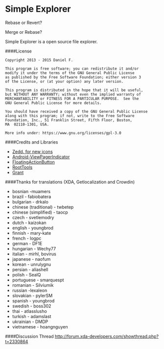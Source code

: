 Simple Explorer
===========

Rebase or Revert?

Merge or Rebase?

Simple Explorer is a open source file explorer.

####License
````
Copyright 2013 - 2015 Daniel F.

This program is free software; you can redistribute it and/or
modify it under the terms of the GNU General Public License
as published by the Free Software Foundation; either version 3
of the License, or (at your option) any later version.

This program is distributed in the hope that it will be useful,
but WITHOUT ANY WARRANTY; without even the implied warranty of
MERCHANTABILITY or FITNESS FOR A PARTICULAR PURPOSE.  See the
GNU General Public License for more details.

You should have received a copy of the GNU General Public License
along with this program; if not, write to the Free Software
Foundation, Inc., 51 Franklin Street, Fifth Floor, Boston,
MA  02110-1301, USA.

More info under: https://www.gnu.org/licenses/gpl-3.0
````

####Credits and Libraries
+ [Zedd. for new icons](https://forum.xda-developers.com/member.php?u=4112951)
+ [Android-ViewPagerIndicator](https://github.com/JakeWharton/Android-ViewPagerIndicator)
+ [FloatingActionButton](https://github.com/makovkastar/FloatingActionButton)
+ [RootTools](https://github.com/Stericson/RootTools)
+ [Grant](https://github.com/anthonycr/Grant)

####Thanks for translations (XDA, Getlocalization and Crowdin)
+ bosnian -muamers
+ brazil - fabiobatera
+ bulgarian - drkalo
+ chinese (traditional) - twbetep
+ chinese (simplified) - taocp
+ czech - svetlemodry
+ dutch - kaizokan
+ english - youngbrod
+ finnish - mary-kate
+ french - logpc
+ german - DF1E
+ hungarian - Wechy77
+ italian - mirhl, bovirus
+ japanese - naofum
+ korean - unrulygnu
+ persian - aliashell
+ polish - SealQ
+ portuguese - smarquespt
+ romanian - Silviumik
+ russian -lexaleon
+ slovakian - pylerSM
+ spanish - youngbrod
+ swedish - boss302
+ thai - atlasslusho
+ turkish - adamslast
+ ukrainian - DMDP
+ vietnamese - hoangnguyen

####Discussion Thread
http://forum.xda-developers.com/showthread.php?t=2330864